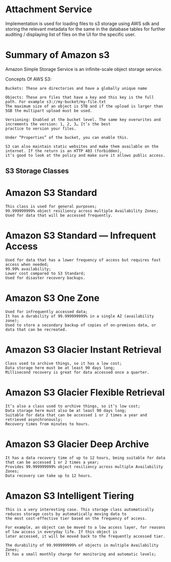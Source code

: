 # Attachment Service

Implementation is used for loading files to s3 storage using AWS sdk and storing the relevant metadata for the same in
the
database tables for further auditing / displaying list of files on the UI for the specific user.

# Summary of Amazon s3

Amazon Simple Storage Service is an infinite-scale object storage service.

Concepts Of AWS S3:

    Buckets: These are directories and have a globally unique name

    Objects: These are files that have a key and this key is the full path. For example s3://my-bucket/my-file.txt
    The maximum size of an object is 5TB and if the upload is larger than 5GB the multipart upload must be used.
    
    Versioning: Enabled at the bucket level. The same key overwrites and increments the version: 1, 2, 3… It’s the best
    practice to version your files.

    Under “Properties” of the bucket, you can enable this.

    S3 can also maintain static websites and make them available on the internet. If the return is an HTTP 403 (forbidden),
    it’s good to look at the policy and make sure it allows public access.

## S3 Storage Classes

# Amazon S3 Standard

    This class is used for general purposes;
    99.999999999% object resiliency across multiple Availability Zones;
    Used for data that will be accessed frequently.

# Amazon S3 Standard — Infrequent Access

    Used for data that has a lower frequency of access but requires fast access when needed;
    99.99% availability;
    Lower cost compared to S3 Standard;
    Used for disaster recovery backups.

# Amazon S3 One Zone

    Used for infrequently accessed data;
    It has a durability of 99.999999999% in a single AZ (availability zone);
    Used to store a secondary backup of copies of on-premises data, or data that can be recreated.

# Amazon S3 Glacier Instant Retrieval

    Class used to archive things, so it has a low cost;
    Data storage here must be at least 90 days long;
    Millisecond recovery is great for data accessed once a quarter.

# Amazon S3 Glacier Flexible Retrieval

    It’s also a class used to archive things, so it’s low cost;
    Data storage here must also be at least 90 days long;
    Suitable for data that can be accessed 1 or 2 times a year and retrieved asynchronously;
    Recovery times from minutes to hours.

# Amazon S3 Glacier Deep Archive

    It has a data recovery time of up to 12 hours, being suitable for data that can be accessed 1 or 2 times a year;
    Provides 99.999999999% object resiliency across multiple Availability Zones;
    Data recovery can take up to 12 hours.

# Amazon S3 Intelligent Tiering

    This is a very interesting case. This storage class automatically reduces storage costs by automatically moving data to
    the most cost-effective tier based on the frequency of access.
    
    For example, an object can be moved to a low access layer, for reasons of low access in everyday life. If this object is
    later accessed, it will be moved back to the frequently accessed tier.
    
    The durability of 99.999999999% of objects in multiple Availability Zones;
    It has a small monthly charge for monitoring and automatic levels;
